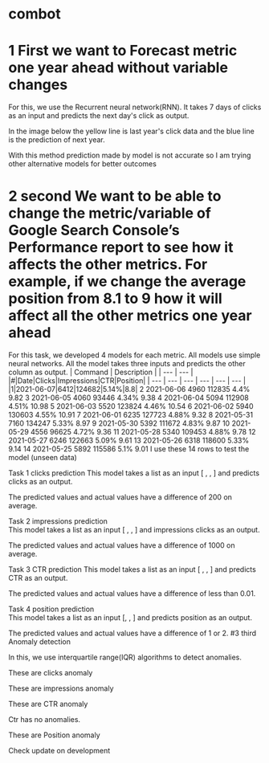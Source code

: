 # combot

# 1 First we want to Forecast metric one year ahead without variable changes

For this, we use the Recurrent neural network(RNN). It takes 7 days of clicks as an input and predicts the next day's click as output.

In the image below the yellow line is last year's click data and the blue line is the prediction of next year. 



With this method prediction made by model is not accurate so I am trying other alternative models for better outcomes

# 2 second We want to be able to change the metric/variable of Google Search Console’s Performance report to see how it affects the other metrics. For example, if we change the average position from 8.1 to 9 how it will affect all the other metrics one year ahead

For this task, we developed 4 models for each metric. All models use simple neural networks.
All the model takes three inputs and predicts the other column as output.
| Command | Description |
| --- | --- |
|#|Date|Clicks|Impressions|CTR|Position|
| --- | --- | --- | --- | --- | --- |
|1|2021-06-07|6412|124682|5.14%|8.8|
2	  2021-06-06	    4960	    112835		    4.4%	  	9.82
3	  2021-06-05	    4060  	  93446	      	4.34%		  9.38
4	  2021-06-04	    5094  	  112908		    4.51%	  	10.98
5	  2021-06-03	    5520    	123824      	4.46%		  10.54
6	  2021-06-02	    5940	    130603	      4.55%	  	10.91
7	  2021-06-01  	  6235    	127723	      4.88%		  9.32
8	  2021-05-31	    7160  	  134247	      5.33%	  	8.97
9	  2021-05-30	    5392	    111672    		4.83%		  9.87
10	2021-05-29  	  4556    	96625		      4.72%	  	9.36
11	2021-05-28	    5340  	  109453	      4.88%		  9.78
12	2021-05-27	    6246	    122663	      5.09%	  	9.61
13	2021-05-26  	  6318   	  118600		    5.33%		  9.14
14	2021-05-25	    5892  	  115586		    5.1%		  9.01
</code>
I use these 14 rows to test the model (unseen data)

Task 1 clicks prediction 
This model takes a list as an input [ <impressions>, <CTR>, <Position> ] and predicts clicks as an output.

The predicted values and actual values have a difference of 200 on average.

Task 2 impressions prediction  
This model takes a list as an input [ <clicks>, <CTR>, <Position> ] and impressions clicks as an output.

The predicted values and actual values have a difference of 1000 on average.

Task 3 CTR prediction
This model takes a list as an input [ <Clicks>, <impressions>, <Position> ] and predicts CTR as an output.

The predicted values and actual values have a difference of less than 0.01.

Task 4 position prediction  
This model takes a list as an input [<clicks>, <impressions>, <CTR>] and predicts position as an output.

The predicted values and actual values have a difference of 1 or 2.
#3 third Anomaly detection

In this, we use interquartile range(IQR) algorithms to detect anomalies.

These are clicks anomaly 


These are impressions anomaly



These are CTR anomaly

Ctr has no anomalies.


These are Position anomaly


Check update on development
